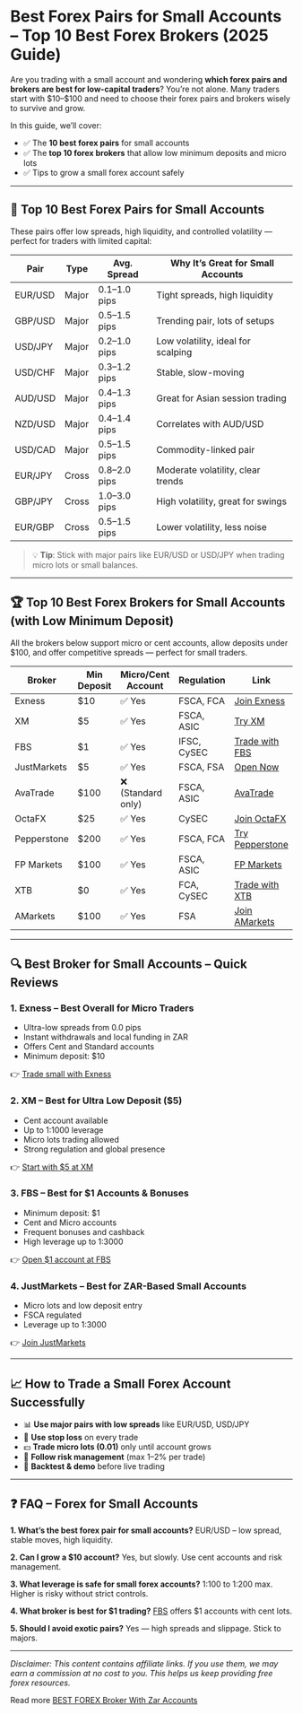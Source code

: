 # Best Forex Pairs for Small Accounts – Top 10 Best Forex Brokers (2025 Guide)

Are you trading with a small account and wondering **which forex pairs and brokers are best for low-capital traders**? You’re not alone. Many traders start with \$10–\$100 and need to choose their forex pairs and brokers wisely to survive and grow.

In this guide, we’ll cover:

* ✅ The **10 best forex pairs** for small accounts
* ✅ The **top 10 forex brokers** that allow low minimum deposits and micro lots
* ✅ Tips to grow a small forex account safely

---

## 🚀 Top 10 Best Forex Pairs for Small Accounts

These pairs offer low spreads, high liquidity, and controlled volatility — perfect for traders with limited capital:

| Pair    | Type  | Avg. Spread  | Why It’s Great for Small Accounts  |
| ------- | ----- | ------------ | ---------------------------------- |
| EUR/USD | Major | 0.1–1.0 pips | Tight spreads, high liquidity      |
| GBP/USD | Major | 0.5–1.5 pips | Trending pair, lots of setups      |
| USD/JPY | Major | 0.2–1.0 pips | Low volatility, ideal for scalping |
| USD/CHF | Major | 0.3–1.2 pips | Stable, slow-moving                |
| AUD/USD | Major | 0.4–1.3 pips | Great for Asian session trading    |
| NZD/USD | Major | 0.4–1.4 pips | Correlates with AUD/USD            |
| USD/CAD | Major | 0.5–1.5 pips | Commodity-linked pair              |
| EUR/JPY | Cross | 0.8–2.0 pips | Moderate volatility, clear trends  |
| GBP/JPY | Cross | 1.0–3.0 pips | High volatility, great for swings  |
| EUR/GBP | Cross | 0.5–1.5 pips | Lower volatility, less noise       |

> 💡 **Tip**: Stick with major pairs like EUR/USD or USD/JPY when trading micro lots or small balances.

---

## 🏆 Top 10 Best Forex Brokers for Small Accounts (with Low Minimum Deposit)

All the brokers below support micro or cent accounts, allow deposits under \$100, and offer competitive spreads — perfect for small traders.

| Broker      | Min Deposit | Micro/Cent Account | Regulation  | Link                                                                                         |
| ----------- | ----------- | ------------------ | ----------- | ------------------------------------------------------------------------------------------------------ |
| Exness      | \$10        | ✅ Yes              | FSCA, FCA   | [Join Exness](https://one.exnesstrack.org/a/english23)                                                 |
| XM          | \$5         | ✅ Yes              | FSCA, ASIC  | [Try XM](https://clicks.pipaffiliates.com/c?c=589901&l=en&p=0)                                         |
| FBS         | \$1         | ✅ Yes              | IFSC, CySEC | [Trade with FBS](https://fbs.partners?ibl=587836&ibp=21398815)                                         |
| JustMarkets | \$5         | ✅ Yes              | FSCA, FSA   | [Open Now](https://one.justmarkets.link/a/79iqw0j6nj)                                                  |
| AvaTrade    | \$100       | ❌ (Standard only)  | FSCA, ASIC  | [AvaTrade](https://www.avatrade.com?versionId=10301&tag=194438)                                        |
| OctaFX      | \$25        | ✅ Yes              | CySEC       | [Join OctaFX](https://my.octafx.com/open-account/?refid=ib35647800)                                    |
| Pepperstone | \$200       | ✅ Yes              | FSCA, FCA   | [Try Pepperstone](https://trk.pepperstonepartners.com/aff_c?offer_id=367&aff_id=33954)                 |
| FP Markets  | \$100       | ✅ Yes              | FSCA, ASIC  | [FP Markets](https://www.fpmarkets.com/?redir=stv&fpm-affiliate-utm-source=IB&fpm-affiliate-agt=56244) |
| XTB         | \$0         | ✅ Yes              | FCA, CySEC  | [Trade with XTB](https://link-pso.xtb.com/pso/zrUCY)                                                   |
| AMarkets    | \$100       | ✅ Yes              | FSA         | [Join AMarkets](https://amarketstrading.co/?g=WNRAN9)                                                  |

---

## 🔍 Best Broker for Small Accounts – Quick Reviews

### 1. Exness – Best Overall for Micro Traders

* Ultra-low spreads from 0.0 pips
* Instant withdrawals and local funding in ZAR
* Offers Cent and Standard accounts
* Minimum deposit: \$10

👉 [Trade small with Exness](https://one.exnesstrack.org/a/english23)

### 2. XM – Best for Ultra Low Deposit (\$5)

* Cent account available
* Up to 1:1000 leverage
* Micro lots trading allowed
* Strong regulation and global presence

👉 [Start with \$5 at XM](https://clicks.pipaffiliates.com/c?c=589901&l=en&p=0)

### 3. FBS – Best for \$1 Accounts & Bonuses

* Minimum deposit: \$1
* Cent and Micro accounts
* Frequent bonuses and cashback
* High leverage up to 1:3000

👉 [Open \$1 account at FBS](https://fbs.partners?ibl=587836&ibp=21398815)

### 4. JustMarkets – Best for ZAR-Based Small Accounts

* Micro lots and low deposit entry
* FSCA regulated
* Leverage up to 1:3000

👉 [Join JustMarkets](https://one.justmarkets.link/a/79iqw0j6nj)

<!-- Continue with OctaFX to AMarkets reviews to complete all 10 brokers -->

---

## 📈 How to Trade a Small Forex Account Successfully

* 📊 **Use major pairs with low spreads** like EUR/USD, USD/JPY
* 🔎 **Use stop loss** on every trade
* 💵 **Trade micro lots (0.01)** only until account grows
* 🧠 **Follow risk management** (max 1–2% per trade)
* 🧪 **Backtest & demo** before live trading

---

## ❓ FAQ – Forex for Small Accounts

**1. What’s the best forex pair for small accounts?**
EUR/USD – low spread, stable moves, high liquidity.

**2. Can I grow a \$10 account?**
Yes, but slowly. Use cent accounts and risk management.

**3. What leverage is safe for small forex accounts?**
1:100 to 1:200 max. Higher is risky without strict controls.

**4. What broker is best for \$1 trading?**
[FBS](https://fbs.partners?ibl=587836&ibp=21398815) offers \$1 accounts with cent lots.

**5. Should I avoid exotic pairs?**
Yes — high spreads and slippage. Stick to majors.

---

*Disclaimer: This content contains affiliate links. If you use them, we may earn a commission at no cost to you. This helps us keep providing free forex resources.*

Read more [BEST FOREX Broker With Zar Accounts](https://github.com/mekuro/BEST-FOREX-Broker-With-Zar-Accounts)
